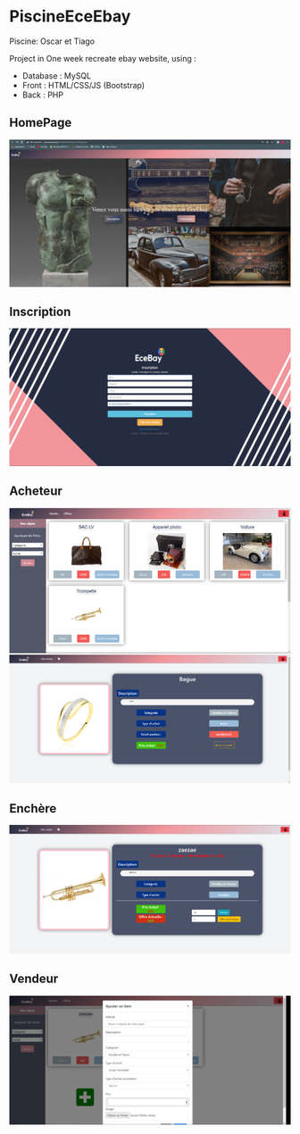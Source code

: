 # PiscineEceEbay
Piscine: Oscar et Tiago

Project in One week recreate ebay website, using :
*   Database : MySQL
*   Front : HTML/CSS/JS (Bootstrap)
*   Back : PHP


## HomePage
![alt text](img/h.png)

## Inscription
![alt text](img/i.png)

## Acheteur
![alt text](img/unknown.png)
![alt text](img/Capture.png)

##  Enchère
![alt text](img/e.png)

##  Vendeur
![alt text](img/ad.png)
